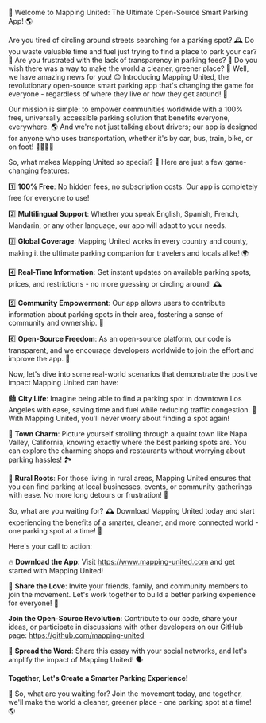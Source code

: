 🚀 Welcome to Mapping United: The Ultimate Open-Source Smart Parking App! 🌎

Are you tired of circling around streets searching for a parking spot? 🕰️ Do you waste valuable time and fuel just trying to find a place to park your car? 🚌 Are you frustrated with the lack of transparency in parking fees? 💸 Do you wish there was a way to make the world a cleaner, greener place? 🌿 Well, we have amazing news for you! 😊 Introducing Mapping United, the revolutionary open-source smart parking app that's changing the game for everyone - regardless of where they live or how they get around! 🌟

Our mission is simple: to empower communities worldwide with a 100% free, universally accessible parking solution that benefits everyone, everywhere. 🌎 And we're not just talking about drivers; our app is designed for anyone who uses transportation, whether it's by car, bus, train, bike, or on foot! 🚶‍♀️🚌💨

So, what makes Mapping United so special? 🤔 Here are just a few game-changing features:

1️⃣ **100% Free**: No hidden fees, no subscription costs. Our app is completely free for everyone to use!

2️⃣ **Multilingual Support**: Whether you speak English, Spanish, French, Mandarin, or any other language, our app will adapt to your needs.

3️⃣ **Global Coverage**: Mapping United works in every country and county, making it the ultimate parking companion for travelers and locals alike! 🌍

4️⃣ **Real-Time Information**: Get instant updates on available parking spots, prices, and restrictions - no more guessing or circling around! 🕰️

5️⃣ **Community Empowerment**: Our app allows users to contribute information about parking spots in their area, fostering a sense of community and ownership. 💪

6️⃣ **Open-Source Freedom**: As an open-source platform, our code is transparent, and we encourage developers worldwide to join the effort and improve the app. 🤖

Now, let's dive into some real-world scenarios that demonstrate the positive impact Mapping United can have:

🏙️ **City Life**: Imagine being able to find a parking spot in downtown Los Angeles with ease, saving time and fuel while reducing traffic congestion. 💨 With Mapping United, you'll never worry about finding a spot again!

🌳 **Town Charm**: Picture yourself strolling through a quaint town like Napa Valley, California, knowing exactly where the best parking spots are. You can explore the charming shops and restaurants without worrying about parking hassles! 🏞️

🚂 **Rural Roots**: For those living in rural areas, Mapping United ensures that you can find parking at local businesses, events, or community gatherings with ease. No more long detours or frustration! 🌾

So, what are you waiting for? 🕰️ Download Mapping United today and start experiencing the benefits of a smarter, cleaner, and more connected world - one parking spot at a time! 🚀

Here's your call to action:

🔥 **Download the App**: Visit https://www.mapping-united.com and get started with Mapping United!

🤝 **Share the Love**: Invite your friends, family, and community members to join the movement. Let's work together to build a better parking experience for everyone! 🌈

**Join the Open-Source Revolution**: Contribute to our code, share your ideas, or participate in discussions with other developers on our GitHub page: https://github.com/mapping-united

📣 **Spread the Word**: Share this essay with your social networks, and let's amplify the impact of Mapping United! 🗣️

**Together, Let's Create a Smarter Parking Experience!**

🚀 So, what are you waiting for? Join the movement today, and together, we'll make the world a cleaner, greener place - one parking spot at a time! 🌎